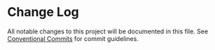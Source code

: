 # Change Log

All notable changes to this project will be documented in this file.
See [Conventional Commits](https://conventionalcommits.org) for commit guidelines.

 
